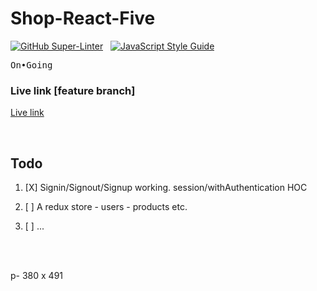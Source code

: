 # Shop-React-Five

[![GitHub Super-Linter](https://github.com/stefan22/shop-react-five/workflows/Lint%20Code%20Base/badge.svg)](https://github.com/marketplace/actions/super-linter) &nbsp; [![JavaScript Style Guide](https://img.shields.io/badge/code_style-standard-brightgreen.svg)](https:/github.com/stefan22/shop-react-five.git)


<kbd>On•Going</kbd>


### Live link [feature branch]

[Live link](https://beamish-cannoli-0021aa.netlify.app/)






<br />

Todo
-----


1. [X] Signin/Signout/Signup working. session/withAuthentication HOC
  
2. [ ] A redux store  - users - products etc.
3. [ ] ...




<br /><br />









p- 380 x 491



